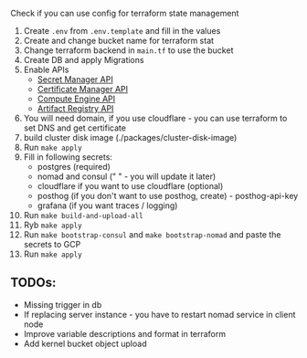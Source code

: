 Check if you can use config for terraform state management

1. Create `.env` from `.env.template` and fill in the values
2. Create and change bucket name for terraform stat
3. Change terraform backend in `main.tf` to use the bucket
4. Create DB and apply Migrations
5. Enable APIs
   - [Secret Manager API](https://console.cloud.google.com/apis/library/secretmanager.googleapis.com)
   - [Certificate Manager API](https://console.cloud.google.com/apis/library/certificatemanager.googleapis.com)
   - [Compute Engine API](https://console.cloud.google.com/apis/library/compute.googleapis.com)
   - [Artifact Registry API](https://console.cloud.google.com/apis/library/artifactregistry.googleapis.com)
6. You will need domain, if you use cloudflare - you can use terraform to set DNS and get certificate
7. build cluster disk image (./packages/cluster-disk-image)
8. Run `make apply`
9. Fill in following secrets:
   - postgres (required)
   - nomad and consul (" " - you will update it later)
   - cloudflare if you want to use cloudflare (optional)
   - posthog (if you don't want to use posthog, create) - posthog-api-key
   - grafana (if you want traces / logging)
10. Run `make build-and-upload-all`
11. Ryb `make apply`
12. Run `make bootstrap-consul` and `make bootstrap-nomad` and paste the secrets to GCP
13. Run `make apply`


## TODOs:
- Missing trigger in db
- If replacing server instance - you have to restart nomad service in client node
- Improve variable descriptions and format in terraform
- Add kernel bucket object upload
